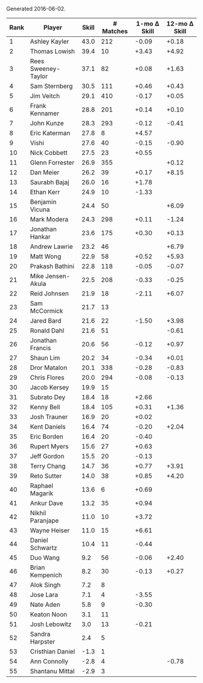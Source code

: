 Generated 2016-06-02.

| Rank | Player              | Skill | # Matches | 1-mo Δ Skill | 12-mo Δ Skill |
|------|---------------------|-------|-----------|--------------|---------------|
|    1 | Ashley Kayler       |  43.0 |       212 |        -0.09 |         +0.18 |
|    2 | Thomas Lowish       |  39.4 |        10 |        +3.43 |         +4.92 |
|    3 | Rees Sweeney-Taylor |  37.1 |        82 |        +0.08 |         +1.63 |
|    4 | Sam Sternberg       |  30.5 |       111 |        +0.46 |         +0.43 |
|    5 | Jim Veitch          |  29.1 |       410 |        -0.17 |         +0.05 |
|    6 | Frank Kennamer      |  28.8 |       201 |        +0.14 |         +0.10 |
|    7 | John Kunze          |  28.3 |       293 |        -0.12 |         -0.41 |
|    8 | Eric Katerman       |  27.8 |         8 |        +4.57 |               |
|    9 | Vishi               |  27.6 |        40 |        -0.15 |         -0.90 |
|   10 | Nick Cobbett        |  27.5 |        23 |        +0.55 |               |
|   11 | Glenn Forrester     |  26.9 |       355 |              |         +0.12 |
|   12 | Dan Meier           |  26.2 |        39 |        +0.17 |         +8.15 |
|   13 | Saurabh Bajaj       |  26.0 |        16 |        +1.78 |               |
|   14 | Ethan Kerr          |  24.9 |        10 |        -1.33 |               |
|   15 | Benjamin Vicuna     |  24.4 |        50 |              |         +6.09 |
|   16 | Mark Modera         |  24.3 |       298 |        +0.11 |         -1.24 |
|   17 | Jonathan Hankar     |  23.6 |       175 |        +0.30 |         +0.13 |
|   18 | Andrew Lawrie       |  23.2 |        46 |              |         +6.79 |
|   19 | Matt Wong           |  22.9 |        58 |        +0.52 |         +5.93 |
|   20 | Prakash Bathini     |  22.8 |       118 |        -0.05 |         -0.07 |
|   21 | Mike Jensen-Akula   |  22.5 |       208 |        -0.33 |         -0.25 |
|   22 | Reid Johnsen        |  21.9 |        18 |        -2.11 |         +6.07 |
|   23 | Sam McCormick       |  21.7 |        13 |              |               |
|   24 | Jared Bard          |  21.6 |        22 |        -1.50 |         +3.98 |
|   25 | Ronald Dahl         |  21.6 |        51 |              |         -0.61 |
|   26 | Jonathan Francis    |  20.6 |        56 |        -0.12 |         +0.97 |
|   27 | Shaun Lim           |  20.2 |        34 |        -0.34 |         +0.01 |
|   28 | Dror Matalon        |  20.1 |       338 |        -0.28 |         -0.83 |
|   29 | Chris Flores        |  20.0 |       294 |        -0.08 |         -0.13 |
|   30 | Jacob Kersey        |  19.9 |        15 |              |               |
|   31 | Subrato Dey         |  18.4 |        18 |        +2.66 |               |
|   32 | Kenny Bell          |  18.4 |       105 |        +0.31 |         +1.36 |
|   33 | Josh Trauner        |  16.9 |        20 |        +0.02 |               |
|   34 | Kent Daniels        |  16.4 |        74 |        -0.20 |         +2.04 |
|   35 | Eric Borden         |  16.4 |        20 |        -0.40 |               |
|   36 | Rupert Myers        |  15.6 |        27 |        +0.63 |               |
|   37 | Jeff Gordon         |  15.5 |        20 |        -0.13 |               |
|   38 | Terry Chang         |  14.7 |        36 |        +0.77 |         +3.91 |
|   39 | Reto Sutter         |  14.0 |        38 |        +0.85 |         +4.20 |
|   40 | Raphael Magarik     |  13.6 |         6 |        +0.69 |               |
|   41 | Ankur Dave          |  13.2 |        35 |        +0.94 |               |
|   42 | Nikhil Paranjape    |  11.0 |        10 |        +3.72 |               |
|   43 | Wayne Heiser        |  11.0 |        15 |        +6.61 |               |
|   44 | Daniel Schwartz     |  10.4 |        11 |        -0.44 |               |
|   45 | Duo Wang            |   9.2 |        56 |        -0.06 |         +2.40 |
|   46 | Brian Kempenich     |   8.2 |        30 |        -0.13 |         +0.27 |
|   47 | Alok Singh          |   7.2 |         8 |              |               |
|   48 | Jose Lara           |   7.1 |         4 |        -3.55 |               |
|   49 | Nate Aden           |   5.8 |         9 |        -0.30 |               |
|   50 | Keaton Noon         |   3.1 |        11 |              |               |
|   51 | Josh Lebowitz       |   3.0 |        13 |        -0.21 |               |
|   52 | Sandra Harpster     |   2.4 |         5 |              |               |
|   53 | Cristhian Daniel    |  -1.3 |         1 |              |               |
|   54 | Ann Connolly        |  -2.8 |         4 |              |         -0.78 |
|   55 | Shantanu Mittal     |  -2.9 |         3 |              |               |
